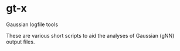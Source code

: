 # gt-x
Gaussian logfile tools

These are various short scripts to aid the analyses of Gaussian (gNN) output files. 
